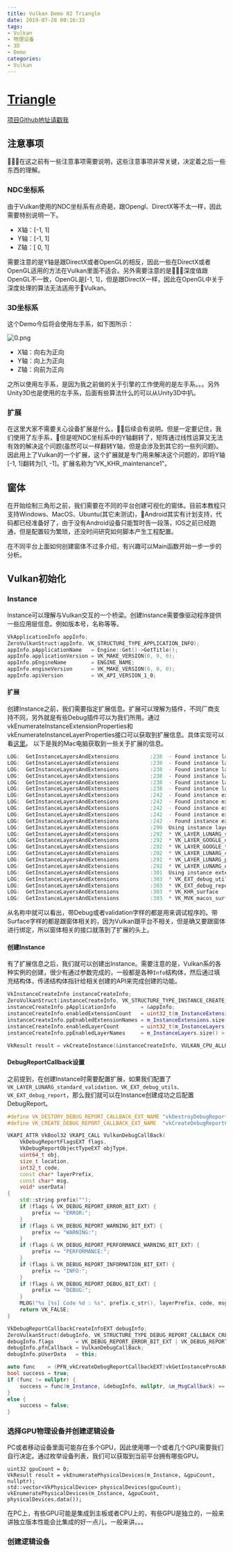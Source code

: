 ```yaml
---
title: Vulkan Demo 02 Triangle
date: 2019-07-28 00:16:33
tags:
- Vulkan
- 物理设备
- 3D
- Demo
categories:
- Vulkan
---
```


# [Triangle](https://github.com/BobLChen/VulkanDemos/tree/master/examples/2_Triangle)
[项目Github地址请戳我](https://github.com/BobLChen/VulkanDemos)

## 注意事项
在这之前有一些注意事项需要说明，这些注意事项非常关键，决定着之后一些东西的理解。

<!-- more -->

### NDC坐标系
由于Vulkan使用的NDC坐标系有点奇葩，跟Opengl、DirectX等不太一样，因此需要特别说明一下。

- X轴：[-1, 1]
- Y轴：[-1, 1]
- Z轴：[ 0, 1]

需要注意的是Y轴是跟DirectX或者OpenGL的相反，因此一些在DirectX或者OpenGL适用的方法在Vulkan里面不适合。另外需要注意的是深度值跟OpenGL不一致，OpenGL是[-1, 1]，但是跟DirectX一样，因此在OpenGL中关于深度处理的算法无法适用于Vulkan。

### 3D坐标系
这个Demo今后将会使用左手系，如下图所示：

![0.png](0.png)

- X轴：向右为正向
- Y轴：向上为正向
- Z轴：向前为正向

之所以使用左手系，是因为我之前做的关于引擎的工作使用的是左手系。。。另外Unity3D也是使用的左手系，后面有些算法什么的可以从Unity3D中扒。

### 扩展
在这里大家不需要关心设备扩展是什么，后续会有说明。但是一定要记住，我们使用了左手系，但是呢NDC坐标系中的Y轴翻转了，矩阵通过线性运算又无法有效的解决这个问题(虽然可以一样翻转Y轴，但是会涉及到其它的一些列问题)。因此用上了Vulkan的一个扩展，这个扩展就是专门用来解决这个问题的，即将Y轴[-1, 1]翻转为[1, -1]。扩展名称为"VK_KHR_maintenance1"。

## 窗体
在开始绘制三角形之前，我们需要在不同的平台创建可视化的窗体。目前本教程只支持Windows、MacOS、Ubuntu(其它未测试)，Android其实有计划支持，代码都已经准备好了，由于没有Android设备只能暂时告一段落，IOS之前已经跑通，但是配置较为繁琐，还没时间研究如何脚本产生工程配置。

在不同平台上面如何创建窗体不过多介绍，有兴趣可以Main函数开始一步一步的分析。

## Vulkan初始化

### Instance
Instance可以理解与Vulkan交互的一个桥梁。创建Instance需要像驱动程序提供一些应用层信息。例如版本号，名称等等。
```C++
VkApplicationInfo appInfo;
ZeroVulkanStruct(appInfo, VK_STRUCTURE_TYPE_APPLICATION_INFO);
appInfo.pApplicationName   = Engine::Get()->GetTitle();
appInfo.applicationVersion = VK_MAKE_VERSION(0, 0, 0);
appInfo.pEngineName        = ENGINE_NAME;
appInfo.engineVersion      = VK_MAKE_VERSION(0, 0, 0);
appInfo.apiVersion         = VK_API_VERSION_1_0;
```

#### 扩展
创建Instance之前，我们需要指定扩展信息。扩展可以理解为插件，不同厂商支持不同，另外就是有些Debug插件可以为我们所用。通过vkEnumerateInstanceExtensionProperties和vkEnumerateInstanceLayerProperties接口可以获取到扩展信息。具体实现可以看[这里](https://github.com/BobLChen/VulkanDemos/blob/master/Engine/Monkey/Vulkan/VulkanLayers.cpp#L209)。
以下是我的Mac电脑获取到一些关于扩展的信息。
```C++
LOG:  GetInstanceLayersAndExtensions          :238  - Found instance layer VK_LAYER_GOOGLE_unique_objects
LOG:  GetInstanceLayersAndExtensions          :238  - Found instance layer VK_LAYER_GOOGLE_threading
LOG:  GetInstanceLayersAndExtensions          :238  - Found instance layer VK_LAYER_LUNARG_standard_validation
LOG:  GetInstanceLayersAndExtensions          :238  - Found instance layer VK_LAYER_LUNARG_core_validation
LOG:  GetInstanceLayersAndExtensions          :238  - Found instance layer VK_LAYER_LUNARG_parameter_validation
LOG:  GetInstanceLayersAndExtensions          :238  - Found instance layer VK_LAYER_LUNARG_object_tracker
LOG:  GetInstanceLayersAndExtensions          :242  - Found instance extension VK_KHR_get_physical_device_properties2
LOG:  GetInstanceLayersAndExtensions          :242  - Found instance extension VK_KHR_surface
LOG:  GetInstanceLayersAndExtensions          :242  - Found instance extension VK_MVK_macos_surface
LOG:  GetInstanceLayersAndExtensions          :242  - Found instance extension VK_EXT_debug_report
LOG:  GetInstanceLayersAndExtensions          :242  - Found instance extension VK_EXT_debug_utils
LOG:  GetInstanceLayersAndExtensions          :290  Using instance layers
LOG:  GetInstanceLayersAndExtensions          :292  * VK_LAYER_LUNARG_standard_validation
LOG:  GetInstanceLayersAndExtensions          :292  * VK_LAYER_GOOGLE_unique_objects
LOG:  GetInstanceLayersAndExtensions          :292  * VK_LAYER_GOOGLE_threading
LOG:  GetInstanceLayersAndExtensions          :292  * VK_LAYER_LUNARG_core_validation
LOG:  GetInstanceLayersAndExtensions          :292  * VK_LAYER_LUNARG_parameter_validation
LOG:  GetInstanceLayersAndExtensions          :292  * VK_LAYER_LUNARG_object_tracker
LOG:  GetInstanceLayersAndExtensions          :301  Using instance extensions
LOG:  GetInstanceLayersAndExtensions          :303  * VK_EXT_debug_utils
LOG:  GetInstanceLayersAndExtensions          :303  * VK_EXT_debug_report
LOG:  GetInstanceLayersAndExtensions          :303  * VK_KHR_surface
LOG:  GetInstanceLayersAndExtensions          :303  * VK_MVK_macos_surface
```
从名称中就可以看出，带Debug或者validation字样的都是用来调试程序的。带Surface字样的都是跟窗体相关的，因为Vulkan跟平台不相关，但是确又要跟窗体进行绑定，所以窗体相关的接口就落到了扩展的头上。

#### 创建Instance
有了扩展信息之后，我们就可以创建出Instance。需要注意的是，Vulkan系的各种实例的创建，很少有通过参数完成的，一般都是各种`Info`结构体，然后通过填充结构体，传递结构体指针给相关创建的API来完成创建的功能。
```C++
VkInstanceCreateInfo instanceCreateInfo;
ZeroVulkanStruct(instanceCreateInfo, VK_STRUCTURE_TYPE_INSTANCE_CREATE_INFO);
instanceCreateInfo.pApplicationInfo        = &appInfo;
instanceCreateInfo.enabledExtensionCount   = uint32_t(m_InstanceExtensions.size());
instanceCreateInfo.ppEnabledExtensionNames = m_InstanceExtensions.size() > 0 ? m_InstanceExtensions.data() : nullptr;
instanceCreateInfo.enabledLayerCount       = uint32_t(m_InstanceLayers.size());
instanceCreateInfo.ppEnabledLayerNames     = m_InstanceLayers.size() > 0 ? m_InstanceLayers.data() : nullptr;

VkResult result = vkCreateInstance(&instanceCreateInfo, VULKAN_CPU_ALLOCATOR, &m_Instance);
```

#### DebugReportCallback设置
之前提到，在创建Instance时需要配置扩展，如果我们配置了`VK_LAYER_LUNARG_standard_validation、VK_EXT_debug_utils、VK_EXT_debug_report`，那么我们就可以在Instance创建成功之后配置DebugReport。
```C++
#define VK_DESTORY_DEBUG_REPORT_CALLBACK_EXT_NAME "vkDestroyDebugReportCallbackEXT"
#define VK_CREATE_DEBUG_REPORT_CALLBACK_EXT_NAME  "vkCreateDebugReportCallbackEXT"

VKAPI_ATTR VkBool32 VKAPI_CALL VulkanDebugCallBack(
    VkDebugReportFlagsEXT flags,
    VkDebugReportObjectTypeEXT objType,
    uint64_t obj,
    size_t location,
    int32_t code,
    const char* layerPrefix,
    const char* msg,
    void* userData)
{
    std::string prefix("");
    if (flags & VK_DEBUG_REPORT_ERROR_BIT_EXT) {
        prefix += "ERROR:";
    }
    if (flags & VK_DEBUG_REPORT_WARNING_BIT_EXT) {
        prefix += "WARNING:";
    }
    if (flags & VK_DEBUG_REPORT_PERFORMANCE_WARNING_BIT_EXT) {
        prefix += "PERFORMANCE:";
    }
    if (flags & VK_DEBUG_REPORT_INFORMATION_BIT_EXT) {
        prefix += "INFO:";
    }
    if (flags & VK_DEBUG_REPORT_DEBUG_BIT_EXT) {
        prefix += "DEBUG:";
    }
    MLOG("%s [%s] Code %d : %s", prefix.c_str(), layerPrefix, code, msg);
    return VK_FALSE;
}

VkDebugReportCallbackCreateInfoEXT debugInfo;
ZeroVulkanStruct(debugInfo, VK_STRUCTURE_TYPE_DEBUG_REPORT_CALLBACK_CREATE_INFO_EXT);
debugInfo.flags       = VK_DEBUG_REPORT_ERROR_BIT_EXT | VK_DEBUG_REPORT_WARNING_BIT_EXT;
debugInfo.pfnCallback = VulkanDebugCallBack;
debugInfo.pUserData   = this;

auto func    = (PFN_vkCreateDebugReportCallbackEXT)vkGetInstanceProcAddr(m_Instance, VK_CREATE_DEBUG_REPORT_CALLBACK_EXT_NAME);
bool success = true;
if (func != nullptr) {
    success = func(m_Instance, &debugInfo, nullptr, &m_MsgCallback) == VK_SUCCESS;
}
else {
    success = false;
}
```

### 选择GPU物理设备并创建逻辑设备
PC或者移动设备里面可能存在多个GPU，因此使用哪一个或者几个GPU需要我们自行决定。通过枚举设备列表，我们可以获取到当前平台拥有哪些GPU。
```
uint32 gpuCount = 0;
VkResult result = vkEnumeratePhysicalDevices(m_Instance, &gpuCount, nullptr);
std::vector<VkPhysicalDevice> physicalDevices(gpuCount);
vkEnumeratePhysicalDevices(m_Instance, &gpuCount, physicalDevices.data());
```
在PC上，有些GPU可能是集成到主板或者CPU上的，有些GPU是独立的，一般来讲独立版本性能会比集成的好一点儿，一般来讲。。。

### 创建逻辑设备
